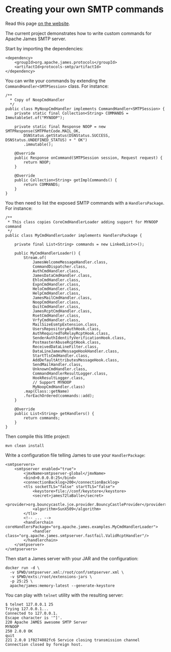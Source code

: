 # Creating your own SMTP commands

Read this page [on the website](http://james.apache.org/howTo/custom-smtp-commands.html).

The current project demonstrates how to write custom commands for Apache James SMTP server.

Start by importing the dependencies:

```
<dependency>
    <groupId>org.apache.james.protocols</groupId>
    <artifactId>protocols-smtp/artifactId>
</dependency>
```

You can write your commands by extending the `CommandHandler<SMTPSession>` class. For instance:

```
/**
  * Copy of NoopCmdHandler
  */
public class MyNoopCmdHandler implements CommandHandler<SMTPSession> {
    private static final Collection<String> COMMANDS = ImmutableSet.of("MYNOOP");

    private static final Response NOOP = new SMTPResponse(SMTPRetCode.MAIL_OK,
        DSNStatus.getStatus(DSNStatus.SUCCESS, DSNStatus.UNDEFINED_STATUS) + " OK")
        .immutable();

    @Override
    public Response onCommand(SMTPSession session, Request request) {
        return NOOP;
    }
    
    @Override
    public Collection<String> getImplCommands() {
        return COMMANDS;
    }
}
```

You then need to list the exposed SMTP commands with a `HandlersPackage`. For instance:

```
/**
 * This class copies CoreCmdHandlerLoader adding support for MYNOOP command
 */
public class MyCmdHandlerLoader implements HandlersPackage {

    private final List<String> commands = new LinkedList<>();

    public MyCmdHandlerLoader() {
        Stream.of(
            JamesWelcomeMessageHandler.class,
            CommandDispatcher.class,
            AuthCmdHandler.class,
            JamesDataCmdHandler.class,
            EhloCmdHandler.class,
            ExpnCmdHandler.class,
            HeloCmdHandler.class,
            HelpCmdHandler.class,
            JamesMailCmdHandler.class,
            NoopCmdHandler.class,
            QuitCmdHandler.class,
            JamesRcptCmdHandler.class,
            RsetCmdHandler.class,
            VrfyCmdHandler.class,
            MailSizeEsmtpExtension.class,
            UsersRepositoryAuthHook.class,
            AuthRequiredToRelayRcptHook.class,
            SenderAuthIdentifyVerificationHook.class,
            PostmasterAbuseRcptHook.class,
            ReceivedDataLineFilter.class,
            DataLineJamesMessageHookHandler.class,
            StartTlsCmdHandler.class,
            AddDefaultAttributesMessageHook.class,
            SendMailHandler.class,
            UnknownCmdHandler.class,
            CommandHandlerResultLogger.class,
            HookResultLogger.class,
            // Support MYNOOP
            MyNoopCmdHandler.class)
        .map(Class::getName)
        .forEachOrdered(commands::add);
    }

    @Override
    public List<String> getHandlers() {
        return commands;
    }
}
```

Then compile this little project:

```
mvn clean install
```

Write a configuration file telling James to use your `HandlerPackage`:

```
<smtpservers>
    <smtpserver enabled="true">
        <jmxName>smtpserver-global</jmxName>
        <bind>0.0.0.0:25</bind>
        <connectionBacklog>200</connectionBacklog>
        <tls socketTLS="false" startTLS="false">
            <keystore>file://conf/keystore</keystore>
            <secret>james72laBalle</secret>
            <provider>org.bouncycastle.jce.provider.BouncyCastleProvider</provider>
            <algorithm>SunX509</algorithm>
        </tls>
        <!-- ... -->
        <handlerchain coreHandlersPackage="org.apache.james.examples.MyCmdHandlerLoader">
            <handler class="org.apache.james.smtpserver.fastfail.ValidRcptHandler"/>
        </handlerchain>
    </smtpserver>
</smtpservers>
```

Then start a James server with your JAR and the configuration:

```
docker run -d \
  -v $PWD/smtpserver.xml:/root/conf/smtpserver.xml \
  -v $PWD/exts:/root/extensions-jars \
  -p 25:25 \
  apache/james:memory-latest --generate-keystore
```

You can play with `telnet` utility with the resulting server:

```
$ telnet 127.0.0.1 25
Trying 127.0.0.1...
Connected to 127.0.0.1.
Escape character is '^]'.
220 Apache JAMES awesome SMTP Server
MYNOOP
250 2.0.0 OK
quit
221 2.0.0 1f0274082fc6 Service closing transmission channel
Connection closed by foreign host.
```
